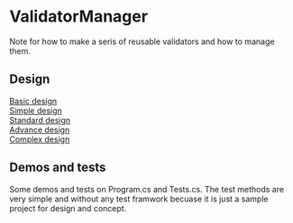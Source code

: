 # ValidatorManager
Note for how to make a seris of reusable validators and how to manage them.

## Design
[Basic design](ValidatorManager/Basic)  
[Simple design](ValidatorManager/Simple)  
[Standard design](ValidatorManager/Standard)  
[Advance design](ValidatorManager/Advance)  
[Complex design](ValidatorManager/Complex)  

## Demos and tests
Some demos and tests on Program.cs and Tests.cs. The test methods are very simple and without any test framwork becuase it is just a sample project for design and concept.
